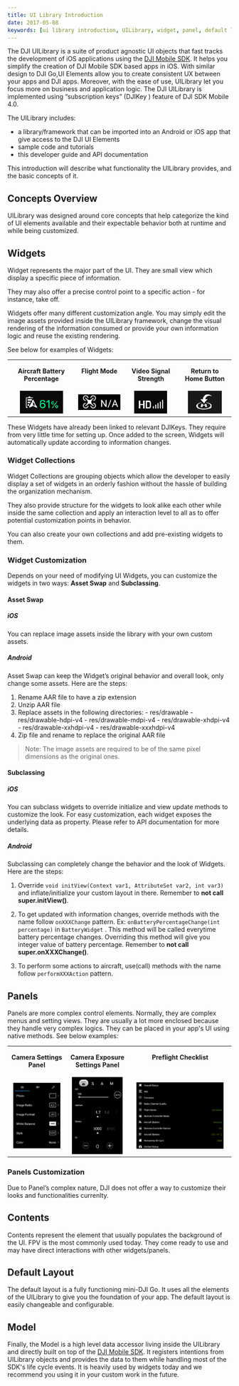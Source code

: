 ```yaml
---
title: UI Library Introduction
date: 2017-05-08
keywords: [ui library introduction, UILibrary, widget, panel, default layout, asset swap, widget customization, panles customization]
---
```


The DJI UILibrary is a suite of product agnostic UI objects that fast tracks the development of iOS applications using the [DJI Mobile SDK](./mobile_sdk_introduction.html). It helps you simplify the creation of DJI Mobile SDK based apps in iOS. With similar design to DJI Go,UI Elements allow you to create consistent UX between your apps and DJI apps. Moreover, with the ease of use, UILibrary let you focus more on business and application logic. The DJI UILibrary is implemented using “subscription keys” (DJIKey ) feature of DJI SDK Mobile 4.0.

The UILibrary includes:

* a library/framework that can be imported into an Android or iOS app that give access to the DJI UI Elements
* sample code and tutorials
* this developer guide and API documentation

This introduction will describe what functionality the UILibrary provides, and the basic concepts of it.

## Concepts Overview

UILibrary was designed around core concepts that help categorize the kind of UI elements available and their expectable behavior both at runtime and while being customized.

## Widgets

Widget represents the major part of the UI. They are small view which display a specific piece of information.

They may also offer a precise control point to a specific action - for instance, take off.

Widgets offer many different customization angle. You may simply edit the image assets provided inside the UILibrary framework, change the visual rendering of the information consumed or provide your own information logic and reuse the existing rendering.

See below for examples of Widgets:

<html>
<table class="table-pictures">
<tbody>
  <tr valign="top">
    <td><font style="font-weight:bold" align="center"><p>Aircraft Battery Percentage </p></td>
    <td><font style="font-weight:bold" align="center"><p>Flight Mode </p></td>
    <td><font style="font-weight:bold" align="center"><p>Video Signal Strength </p></td>
    <td><font style="font-weight:bold" align="center"><p>Return to Home Button </p></td>
  </tr>

  <tr>
    <td align="center"><img src="../../images/ui-library-introduction/battery.png"></td>
    <td align="center"><img src="../../images/ui-library-introduction/flyingMode.png"></td>
    <td align="center"><img src="../../images/ui-library-introduction/videoSignal.png"></td>
    <td align="center"><img src="../../images/ui-library-introduction/returnHome.png"></td>
  </tr>
</tbody>
</table>
</html>

These Widgets have already been linked to relevant DJIKeys. They require from very little time for setting up. Once added to the screen, Widgets will automatically update according to information changes.

### Widget Collections

Widget Collections are grouping objects which allow the developer to easily display a set of widgets in an orderly fashion without the hassle of building the organization mechanism.

They also provide structure for the widgets to look alike each other while inside the same collection and apply an interaction level to all as to offer potential customization points in behavior.

You can also create your own collections and add pre-existing widgets to them.

### Widget Customization

Depends on your need of modifying UI Widgets, you can customize the widgets in two ways: **Asset Swap** and **Subclassing**.

#### Asset Swap

##### iOS

  You can replace image assets inside the library with your own custom assets.

##### Android

  Asset Swap can keep the Widget’s original behavior and overall look, only change some assets. Here are the steps:

  1. Rename AAR file to have a zip extension
  2. Unzip AAR file
  3. Replace assets in the following directories:
    - res/drawable
    - res/drawable-hdpi-v4
    - res/drawable-mdpi-v4
    - res/drawable-xhdpi-v4
    - res/drawable-xxhdpi-v4
    - res/drawable-xxxhdpi-v4
  4. Zip file and rename to replace the original AAR file 

> Note: The image assets are required to be of the same pixel dimensions as the original ones.

#### Subclassing

##### iOS

  You can subclass widgets to override initialize and view update methods to customize the look. For easy customization, each widget exposes the underlying data as property. Please refer to API documentation for more details.

##### Android
  
  Subclassing can completely change the behavior and the look of Widgets. Here are the steps:

  1. Override `void initView(Context var1, AttributeSet var2, int var3)` and inflate/initialize your custom layout in there. Remember to **not call super.initView()**.

  2. To get updated with information changes, override methods with the name follow `onXXXChange` pattern. Ex: `onBatteryPercentageChange(int percentage)` in `BatteryWidget` . This method will be called everytime battery percentage changes. Overriding this method will give you integer value of battery percentage. Remember to **not call super.onXXXChange()**.

  3. To perform some actions to aircraft, use(call) methods with the name follow `performXXXAction` pattern.

## Panels

Panels are more complex control elements. Normally, they are complex menus and setting views. They are usually a lot more enclosed because they handle very complex logics. They can be placed in your app's UI using native methods. See below examples:

<html>

<table class="table-pictures">

  <tr valign="top">
    <td><font style="font-weight:bold" align="center"><p>Camera Settings Panel </p></td>
    <td><font style="font-weight:bold" align="center"><p>Camera Exposure Settings Panel </p></td>
    <td><font style="font-weight:bold" align="center"><p>Preflight Checklist </p></td>
  </tr>

  <tr>
    <td align="center"><img src="../../images/ui-library-introduction/cameraSettingsPanel.png" width=90%></td>
    <td align="center"><img src="../../images/ui-library-introduction/exposureSettingsPanel.png" width=90%></td>
    <td align="center"><img src="../../images/ui-library-introduction/preflightChecklistPanel.png" width=90%></td>
  </tr>

</table>
</html>

### Panels Customization

Due to Panel’s complex nature, DJI does not offer a way to customize their looks and functionalities currenlty.

## Contents

Contents represent the element that usually populates the background of the UI. FPV is the most commonly used today. They come ready to use and may have direct interactions with other widgets/panels.

## Default Layout

The default layout is a fully functioning mini-DJI Go. It uses all the elements of the UILibrary to give you the foundation of your app. The default layout is easily changeable and configurable.

## Model

Finally, the Model is a high level data accessor living inside the UILibrary and directly built on top of the [DJI Mobile SDK](./mobile_sdk_introduction.html). It registers intentions from UILibrary objects and provides the data to them while handling most of the SDK's life cycle events. It is heavily used by widgets today and we recommend you using it in your custom work in the future.






